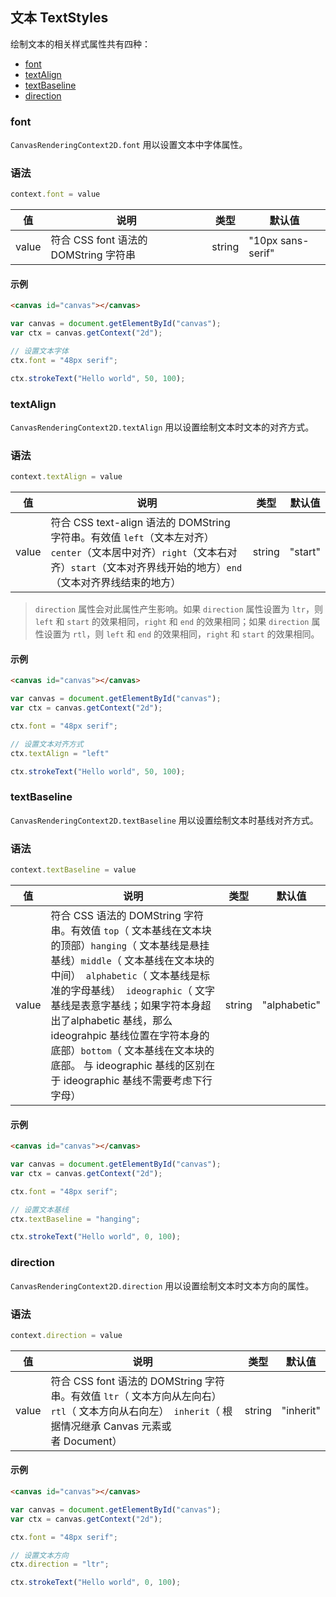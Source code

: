 ## 文本 TextStyles

绘制文本的相关样式属性共有四种：

- [font](#font)
- [textAlign](#textAlign)
- [textBaseline](#textBaseline)
- [direction](#direction)

### font

`CanvasRenderingContext2D.font` 用以设置文本中字体属性。

### 语法

```js
context.font = value
```

| 值    | 说明                                  | 类型   | 默认值            |
| ----- | ------------------------------------- | ------ | ----------------- |
| value | 符合 CSS font 语法的 DOMString 字符串 | string | "10px sans-serif" |

#### 示例

```html
<canvas id="canvas"></canvas>
```

```js
var canvas = document.getElementById("canvas");
var ctx = canvas.getContext("2d");

// 设置文本字体
ctx.font = "48px serif";

ctx.strokeText("Hello world", 50, 100);
```

### textAlign

`CanvasRenderingContext2D.textAlign` 用以设置绘制文本时文本的对齐方式。

### 语法

```js
context.textAlign = value
```

| 值    | 说明                                                         | 类型   | 默认值  |
| ----- | ------------------------------------------------------------ | ------ | ------- |
| value | 符合 CSS text-align 语法的 DOMString 字符串。有效值 `left`（文本左对齐）`center`（文本居中对齐）`right`（文本右对齐）`start`（文本对齐界线开始的地方）`end`（文本对齐界线结束的地方） | string | "start" |

> `direction` 属性会对此属性产生影响。如果 `direction` 属性设置为 `ltr`，则 `left` 和 `start` 的效果相同，`right` 和 `end` 的效果相同；如果 `direction` 属性设置为 `rtl`，则 `left` 和 `end` 的效果相同，`right` 和 `start` 的效果相同。

#### 示例

```html
<canvas id="canvas"></canvas>
```

```js
var canvas = document.getElementById("canvas");
var ctx = canvas.getContext("2d");

ctx.font = "48px serif";

// 设置文本对齐方式
ctx.textAlign = "left"

ctx.strokeText("Hello world", 50, 100);
```
### textBaseline

`CanvasRenderingContext2D.textBaseline` 用以设置绘制文本时基线对齐方式。

### 语法

```js
context.textBaseline = value
```

| 值    | 说明                                                         | 类型   | 默认值       |
| ----- | ------------------------------------------------------------ | ------ | ------------ |
| value | 符合 CSS 语法的 DOMString 字符串。有效值 `top`（ 文本基线在文本块的顶部）`hanging`（ 文本基线是悬挂基线）`middle`（ 文本基线在文本块的中间）` alphabetic`（ 文本基线是标准的字母基线）` ideographic`（ 文字基线是表意字基线；如果字符本身超出了alphabetic 基线，那么 ideograhpic 基线位置在字符本身的底部）`bottom`（ 文本基线在文本块的底部。 与  ideographic 基线的区别在于 ideographic 基线不需要考虑下行字母） | string | "alphabetic" |

#### 示例

```html
<canvas id="canvas"></canvas>
```

```js
var canvas = document.getElementById("canvas");
var ctx = canvas.getContext("2d");

ctx.font = "48px serif";

// 设置文本基线
ctx.textBaseline = "hanging";

ctx.strokeText("Hello world", 0, 100);
```
### direction

`CanvasRenderingContext2D.direction` 用以设置绘制文本时文本方向的属性。

### 语法

```js
context.direction = value
```

| 值    | 说明                                                         | 类型   | 默认值    |
| ----- | ------------------------------------------------------------ | ------ | --------- |
| value | 符合 CSS font 语法的 DOMString 字符串。有效值 `ltr`（ 文本方向从左向右）`rtl`（ 文本方向从右向左）` inherit`（ 根据情况继承 Canvas 元素或者 Document） | string | "inherit" |

#### 示例

```html
<canvas id="canvas"></canvas>
```

```js
var canvas = document.getElementById("canvas");
var ctx = canvas.getContext("2d");

ctx.font = "48px serif";

// 设置文本方向
ctx.direction = "ltr";

ctx.strokeText("Hello world", 0, 100);
```